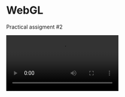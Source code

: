 # WebGL

Practical assigment #2


![Animation](https://user-images.githubusercontent.com/70802112/213557513-0bbb1053-a402-440f-bdd0-d159cde5f785.mp4)

